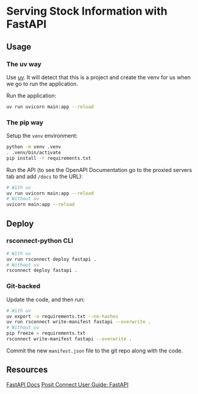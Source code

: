 # Serving Stock Information with FastAPI 

## Usage

### The uv way

Use [uv](https://github.com/astral-sh/uv). It will detect that this is a project and create the venv for us when we go to run the application. 

Run the application:

```bash
uv run uvicorn main:app --reload
```

### The pip way

Setup the `venv` environment:

```bash
python -m venv .venv
. .venv/bin/activate
pip install -r requirements.txt
```

Run the API (to see the OpenAPI Documentation go to the proxied servers tab and add `/docs` to the URL):

```bash
# With uv
uv run uvicorn main:app --reload
# Without uv
uvicorn main:app --reload
```

## Deploy

### rsconnect-python CLI

```bash
# With uv
uv run rsconnect deploy fastapi .
# Without uv
rsconnect deploy fastapi .
```

### Git-backed

Update the code, and then run:

```bash
# With uv
uv export -o requirements.txt --no-hashes
uv run rsconnect write-manifest fastapi --overwrite .
# Without uv
pip freeze > requirements.txt 
rsconnect write-manifest fastapi --overwrite .
```

Commit the new `manifest.json` file to the git repo along with the code.

## Resources

[FastAPI Docs](https://fastapi.tiangolo.com/)
[Posit Connect User Guide: FastAPI](https://docs.posit.co/connect/user/fastapi/)
